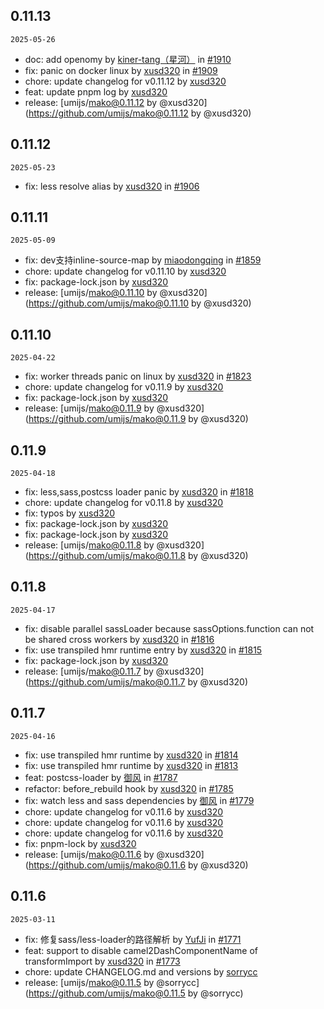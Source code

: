 ## 0.11.13

`2025-05-26`

- doc: add openomy by [kiner-tang（星河）](https://github.com/kiner-tang（星河）) in [#1910](https://github.com/umijs/mako/pull/1910)
- fix: panic on docker linux by [xusd320](https://github.com/xusd320) in [#1909](https://github.com/umijs/mako/pull/1909)
- chore: update changelog for v0.11.12 by [xusd320](https://github.com/xusd320)
- feat: update pnpm log by [xusd320](https://github.com/xusd320)
- release: [umijs/mako@0.11.12 by @xusd320](https://github.com/umijs/mako@0.11.12 by @xusd320)


## 0.11.12

`2025-05-23`

- fix: less resolve alias by [xusd320](https://github.com/xusd320) in [#1906](https://github.com/umijs/mako/pull/1906)



## 0.11.11

`2025-05-09`

- fix: dev支持inline-source-map by [miaodongqing](https://github.com/miaodongqing) in [#1859](https://github.com/umijs/mako/pull/1859)
- chore: update changelog for v0.11.10 by [xusd320](https://github.com/xusd320)
- fix: package-lock.json by [xusd320](https://github.com/xusd320)
- release: [umijs/mako@0.11.10 by @xusd320](https://github.com/umijs/mako@0.11.10 by @xusd320)


## 0.11.10

`2025-04-22`

- fix: worker threads panic on linux by [xusd320](https://github.com/xusd320) in [#1823](https://github.com/umijs/mako/pull/1823)
- chore: update changelog for v0.11.9 by [xusd320](https://github.com/xusd320)
- fix: package-lock.json by [xusd320](https://github.com/xusd320)
- release: [umijs/mako@0.11.9 by @xusd320](https://github.com/umijs/mako@0.11.9 by @xusd320)


## 0.11.9

`2025-04-18`

- fix: less,sass,postcss loader panic by [xusd320](https://github.com/xusd320) in [#1818](https://github.com/umijs/mako/pull/1818)
- chore: update changelog for v0.11.8 by [xusd320](https://github.com/xusd320)
- fix: typos by [xusd320](https://github.com/xusd320)
- fix: package-lock.json by [xusd320](https://github.com/xusd320)
- fix: package-lock.json by [xusd320](https://github.com/xusd320)
- release: [umijs/mako@0.11.8 by @xusd320](https://github.com/umijs/mako@0.11.8 by @xusd320)


## 0.11.8

`2025-04-17`

- fix: disable parallel sassLoader because sassOptions.function can not be shared cross workers by [xusd320](https://github.com/xusd320) in [#1816](https://github.com/umijs/mako/pull/1816)
- fix: use transpiled hmr runtime entry by [xusd320](https://github.com/xusd320) in [#1815](https://github.com/umijs/mako/pull/1815)
- fix: package-lock.json by [xusd320](https://github.com/xusd320)
- release: [umijs/mako@0.11.7 by @xusd320](https://github.com/umijs/mako@0.11.7 by @xusd320)


## 0.11.7

`2025-04-16`

- fix: use transpiled hmr runtime by [xusd320](https://github.com/xusd320) in [#1814](https://github.com/umijs/mako/pull/1814)
- fix: use transpiled hmr runtime by [xusd320](https://github.com/xusd320) in [#1813](https://github.com/umijs/mako/pull/1813)
- feat: postcss-loader by [御风](https://github.com/御风) in [#1787](https://github.com/umijs/mako/pull/1787)
- refactor: before_rebuild hook by [xusd320](https://github.com/xusd320) in [#1785](https://github.com/umijs/mako/pull/1785)
- fix: watch less and sass dependencies by [御风](https://github.com/御风) in [#1779](https://github.com/umijs/mako/pull/1779)
- chore: update changelog for v0.11.6 by [xusd320](https://github.com/xusd320)
- chore: update changelog for v0.11.6 by [xusd320](https://github.com/xusd320)
- chore: update changelog for v0.11.6 by [xusd320](https://github.com/xusd320)
- fix: pnpm-lock by [xusd320](https://github.com/xusd320)
- release: [umijs/mako@0.11.6 by @xusd320](https://github.com/umijs/mako@0.11.6 by @xusd320)


## 0.11.6

`2025-03-11`

- fix: 修复sass/less-loader的路径解析 by [YufJi](https://github.com/YufJi) in [#1771](https://github.com/umijs/mako/pull/1771)
- feat: support to disable camel2DashComponentName of transformImport by [xusd320](https://github.com/xusd320) in [#1773](https://github.com/umijs/mako/pull/1773)
- chore: update CHANGELOG.md and versions by [sorrycc](https://github.com/sorrycc)
- release: [umijs/mako@0.11.5 by @sorrycc](https://github.com/umijs/mako@0.11.5 by @sorrycc)


